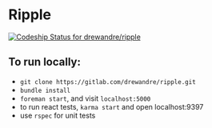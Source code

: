 # Ripple

[ ![Codeship Status for drewandre/ripple](https://app.codeship.com/projects/170c8390-bb87-0135-37fd-46dcf572bfca/status?branch=master)](https://app.codeship.com/projects/259373)

## To run locally:
* `git clone https://gitlab.com/drewandre/ripple.git`
* `bundle install`
* `foreman start`, and visit `localhost:5000`
* to run react tests, `karma start` and open localhost:9397
* use `rspec` for unit tests
